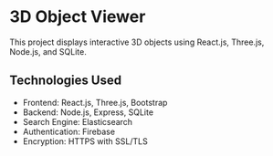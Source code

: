 # 3D Object Viewer

This project displays interactive 3D objects using React.js, Three.js, Node.js, and SQLite.

## Technologies Used
- Frontend: React.js, Three.js, Bootstrap
- Backend: Node.js, Express, SQLite
- Search Engine: Elasticsearch
- Authentication: Firebase
- Encryption: HTTPS with SSL/TLS
